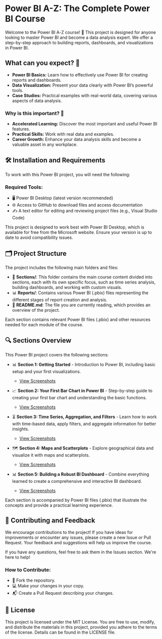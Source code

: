 # Power BI A-Z: The Complete Power BI Course

Welcome to the Power BI A-Z course! 📝 This project is designed for anyone looking to master Power BI and become a data analysis expert. We offer a step-by-step approach to building reports, dashboards, and visualizations in Power BI.

## What can you expect? 🤔
- **Power BI Basics:** Learn how to effectively use Power BI for creating reports and dashboards.
- **Data Visualization:** Present your data clearly with Power BI’s powerful tools.
- **Case Studies:** Practical examples with real-world data, covering various aspects of data analysis.

### Why is this important? 🚀
- **Accelerated Learning:** Discover the most important and useful Power BI features.
- **Practical Skills:** Work with real data and examples.
- **Career Growth:** Enhance your data analysis skills and become a valuable asset in any workplace.

## 🛠️ Installation and Requirements
To work with this Power BI project, you will need the following:

### Required Tools:
- 🖥️ Power BI Desktop (latest version recommended)
- 🌐 Access to GitHub to download files and access documentation
- ✍️ A text editor for editing and reviewing project files (e.g., Visual Studio Code)

This project is designed to work best with Power BI Desktop, which is available for free from the Microsoft website. Ensure your version is up to date to avoid compatibility issues.

## 🗂️ Project Structure
The project includes the following main folders and files:

- 📁 **Sections/**: This folder contains the main course content divided into sections, each with its own specific focus, such as time series analysis, building dashboards, and working with custom visuals.
- 📊 **Reports/**: Contains various Power BI (.pbix) files representing the different stages of report creation and analysis.
- 📄 **README.md**: The file you are currently reading, which provides an overview of the project.

Each section contains relevant Power BI files (.pbix) and other resources needed for each module of the course.

## 🔍 Sections Overview
This Power BI project covers the following sections:

- 📊 **Section 1: Getting Started** - Introduction to Power BI, including basic setup and your first visualizations.
  - [View Screenshots](https://github.com/evgeniimatveev/Power-BI-A-Z/tree/Section-1-Getting-Started-Screenshots)
  
- 📈 **Section 2: Your First Bar Chart in Power BI** - Step-by-step guide to creating your first bar chart and understanding the basic functions.
  - [View Screenshots](https://github.com/evgeniimatveev/Power-BI-A-Z/blob/Section-2-Your-first-Barchart-in-Power-Bi-ScreenShots/S%202%20003%20Final.pdf)

- ⏳ **Section 3: Time Series, Aggregation, and Filters** - Learn how to work with time-based data, apply filters, and aggregate information for better insights.
  - [View Screenshots](https://github.com/evgeniimatveev/Power-BI-A-Z/blob/Section-3-Timeseries%2C-Aggregation-and-Filters-Screenshots/S3%20003%20Final%2001.pdf)
  
- 🗺️ **Section 4: Maps and Scatterplots** - Explore geographical data and visualize it with maps and scatterplots.
  - [View Screenshots](https://github.com/evgeniimatveev/Power-BI-A-Z/blob/Section-4-Maps-and-Scatterplots-Screenshots/s4%20002%20BI%20Final%20report%20Report%20vizz.pdf)
  
- 📊 **Section 5: Building a Robust BI Dashboard** - Combine everything learned to create a comprehensive and interactive BI dashboard.
  - [View Screenshots](https://github.com/evgeniimatveev/Power-BI-A-Z/blob/Section-5-Building-a-Robust-Bi-Dashboard-Screnshots/S5%20004%20%20Bi%20Report%20Final.pdf)

Each section is accompanied by Power BI files (.pbix) that illustrate the concepts and provide a practical learning experience.

## 🤝 Contributing and Feedback
We encourage contributions to the project! If you have ideas for improvements or encounter any issues, please create a new Issue or Pull Request. Your feedback and suggestions will help us improve the course.

If you have any questions, feel free to ask them in the Issues section. We're here to help!

### How to Contribute:
- 🍴 Fork the repository.
- 💻 Make your changes in your copy.
- 📬 Create a Pull Request describing your changes.

## 📜 License
This project is licensed under the MIT License. You are free to use, modify, and distribute the materials in this project, provided you adhere to the terms of the license. Details can be found in the LICENSE file.

